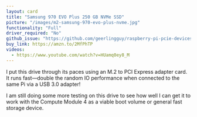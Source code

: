 ```yaml
---
layout: card
title: "Samsung 970 EVO Plus 250 GB NVMe SSD"
picture: "/images/m2-samsung-970-evo-plus-nvme.jpg"
functionality: "Full"
driver_required: "No"
github_issue: "https://github.com/geerlingguy/raspberry-pi-pcie-devices/issues/48"
buy_link: https://amzn.to/2MfPhTP
videos:
  - https://www.youtube.com/watch?v=HUamq0ey8_M
---
```

I put this drive through its paces using an M.2 to PCI Express adapter card. It runs fast—double the random IO performance when connected to the same Pi via a USB 3.0 adapter!

I am still doing some more testing on this drive to see how well I can get it to work with the Compute Module 4 as a viable boot volume or general fast storage device.
